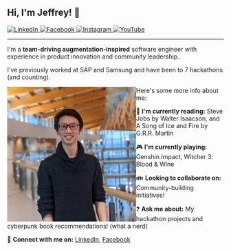## Hi, I'm Jeffrey! 👋

[
    ![LinkedIn](https://img.shields.io/badge/LinkedIn-0077B5?style=for-the-badge&logo=linkedin&logoColor=white)
](https://www.linkedin.com/in/jleung51)
[
    ![Facebook](https://img.shields.io/badge/Facebook-1877F2?style=for-the-badge&logo=facebook&logoColor=white)
](https://www.facebook.com/profile.php?id=1439766766)
[
    ![Instagram](https://img.shields.io/badge/Instagram-E4405F?style=for-the-badge&logo=instagram&logoColor=white)
](https://www.instagram.com/jleung51)
[
    ![YouTube](https://img.shields.io/badge/YouTube-FF0000?style=for-the-badge&logo=youtube&logoColor=white)
](https://www.youtube.com/channel/UCuy5zhqsLltM39oQsBvfyZA)
___

I'm a **team-driving augmentation-inspired** software engineer with experience in product innovation and community leadership.

I've previously worked at SAP and Samsung and have been to 7 hackathons (and counting).

<img src="./profile-picture-full.jpg" align="left" width="300" />

Here's some more info about me:

📖 **I'm currently reading:** Steve Jobs by Walter Isaacson, and A Song of Ice and Fire by G.R.R. Martin

🎮 **I'm currently playing:** Genshin Impact, Witcher 3: Blood & Wine

👪 **Looking to collaborate on:** Community-building initiatives!

❓ **Ask me about:** My hackathon projects and cyberpunk book recommendations! (what a nerd)

🤝 **Connect with me on:** [LinkedIn](https://www.linkedin.com/in/jleung51/), [Facebook](https://www.facebook.com/profile.php?id=1439766766)

